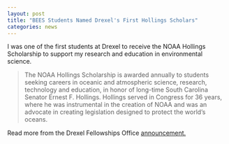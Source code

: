```yaml
---
layout: post
title: "BEES Students Named Drexel's First Hollings Scholars"
categories: news
---
```


I was one of the first students at Drexel to receive the NOAA Hollings Scholarship to support my research and education in environmental science.

>The NOAA Hollings Scholarship is awarded annually to students seeking careers in oceanic and atmospheric science, research, technology and education, in honor of long-time South Carolina Senator Ernest F. Hollings. Hollings served in Congress for 36 years, where he was instrumental in the creation of NOAA and was an advocate in creating legislation designed to protect the world’s oceans.

Read more from the Drexel Fellowships Office [announcement.](http://drexel.edu/now/archive/2017/February/Vincent-O-Leary-Science/)